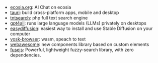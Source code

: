 - [ecosia.org](https://www.ecosia.org/): AI Chat on ecosia
- [tauri](https://v2.tauri.app/): build cross-platform apps, mobile and desktop
- [tntsearch](https://github.com/teamtnt/tntsearch): php full text search engine
- [gpt4all](https://github.com/nomic-ai/gpt4all): runs large language models (LLMs) privately on desktops
- [easydiffusion](https://github.com/easydiffusion/easydiffusion): easiest way to install and use Stable Diffusion on your computer
- [vosk-browser](https://github.com/ccoreilly/vosk-browser?tab=readme-ov-file): wasm, speach to text
- [webawesome](https://backers.webawesome.com/): new components library based on custom elements
- [fusejs](https://www.fusejs.io/): Powerful, lightweight fuzzy-search library, with zero dependencies.